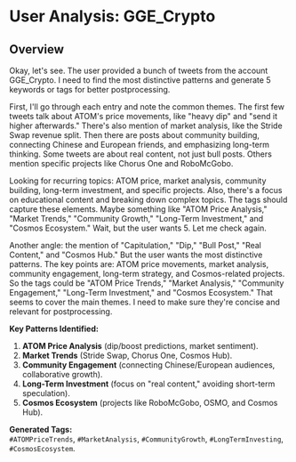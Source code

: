# User Analysis: GGE_Crypto

## Overview

<think>
Okay, let's see. The user provided a bunch of tweets from the account GGE_Crypto. I need to find the most distinctive patterns and generate 5 keywords or tags for better postprocessing.

First, I'll go through each entry and note the common themes. The first few tweets talk about ATOM's price movements, like "heavy dip" and "send it higher afterwards." There's also mention of market analysis, like the Stride Swap revenue split. Then there are posts about community building, connecting Chinese and European friends, and emphasizing long-term thinking. Some tweets are about real content, not just bull posts. Others mention specific projects like Chorus One and RoboMcGobo. 

Looking for recurring topics: ATOM price, market analysis, community building, long-term investment, and specific projects. Also, there's a focus on educational content and breaking down complex topics. The tags should capture these elements. Maybe something like "ATOM Price Analysis," "Market Trends," "Community Growth," "Long-Term Investment," and "Cosmos Ecosystem." Wait, but the user wants 5. Let me check again. 

Another angle: the mention of "Capitulation," "Dip," "Bull Post," "Real Content," and "Cosmos Hub." But the user wants the most distinctive patterns. The key points are: ATOM price movements, market analysis, community engagement, long-term strategy, and Cosmos-related projects. So the tags could be "ATOM Price Trends," "Market Analysis," "Community Engagement," "Long-Term Investment," and "Cosmos Ecosystem." That seems to cover the main themes. I need to make sure they're concise and relevant for postprocessing.
</think>

**Key Patterns Identified:**  
1. **ATOM Price Analysis** (dip/boost predictions, market sentiment).  
2. **Market Trends** (Stride Swap, Chorus One, Cosmos Hub).  
3. **Community Engagement** (connecting Chinese/European audiences, collaborative growth).  
4. **Long-Term Investment** (focus on "real content," avoiding short-term speculation).  
5. **Cosmos Ecosystem** (projects like RoboMcGobo, OSMO, and Cosmos Hub).  

**Generated Tags:**  
`#ATOMPriceTrends`, `#MarketAnalysis`, `#CommunityGrowth`, `#LongTermInvesting`, `#CosmosEcosystem`.